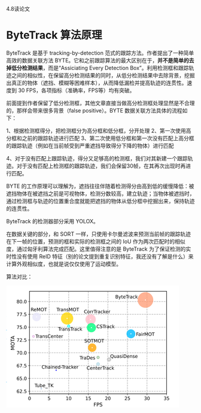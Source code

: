 4.8读论文

# ByteTrack 算法原理

ByteTrack 是基于 tracking-by-detection 范式的跟踪方法。作者提出了一种简单高效的数据关联方法 BYTE。它和之前跟踪算法的最大区别在于，**并不是简单的去掉低分检测结果**，而是“Assiciating Every Detection Box”。利用检测框和跟踪轨迹之间的相似性，在保留高分检测结果的同时，从低分检测结果中去除背景，挖掘出真正的物体（遮挡、模糊等困难样本），从而降低漏检并提高轨迹的连贯性。速度到 30 FPS，各项指标（准确率，FPS等）均有突破。


前面提到作者保留了低分检测框，其他文章直接当做高分检测框处理显然是不合理的，那样会带来很多背景（false positive）。BYTE 数据关联方法具体的流程如下：

1、根据检测框得分，把检测框分为高分框和低分框，分开处理
2、第一次使用高分框和之前的跟踪轨迹进行匹配
3、第二次使用低分框和第一次没有匹配上高分框的跟踪轨迹（例如在当前帧受到严重遮挡导致得分下降的物体）进行匹配

4、对于没有匹配上跟踪轨迹，得分又足够高的检测框，我们对其新建一个跟踪轨迹。对于没有匹配上检测框的跟踪轨迹，我们会保留30帧，在其再次出现时再进行匹配。



BYTE 的工作原理可以理解为，遮挡往往伴随着检测得分由高到低的缓慢降低：被遮挡物体在被遮挡之前是可视物体，检测分数较高，建立轨迹；当物体被遮挡时，通过检测框与轨迹的位置重合度就能把遮挡的物体从低分框中挖掘出来，保持轨迹的连贯性。



ByteTrack 的检测器部分采用 YOLOX。

在数据关键的部分，和 SORT 一样，只使用卡尔曼滤波来预测当前帧的跟踪轨迹在下一帧的位置，预测的框和实际的检测框之间的 IoU 作为两次匹配时的相似度，通过匈牙利算法完成匹配。这里值得注意的是 ByteTrack 为了保证检测的实时性没有使用 ReID 特征（别的论文提到重复识别特征，我还没有了解是什么）来计算外观相似度，也就是说仅仅使用了运动模型。

算法对比：

![image-20230408113650732](4.8%E8%AF%BB%E8%AE%BA%E6%96%87.assets/image-20230408113650732.png)